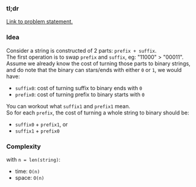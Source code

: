 ### tl;dr

[Link to problem statement.](https://leetcode.com/problems/minimum-number-of-flips-to-make-the-binary-string-alternating/)


### Idea

Consider a string is constructed of 2 parts: `prefix + suffix`.  
The first operation is to swap `prefix` and `suffix`, eg: "11000" > "00011".  
Assume we already know the cost of turning those parts to binary strings,  
and do note that the binary can stars/ends with either `0` or `1`, we would have:
- `suffix0`: cost of turning suffix to binary ends with `0`
- `prefix0`: cost of turning prefix to binary starts with `0`

You can workout what `suffix1` and `prefix1` mean.  
So for each `prefix`, the cost of turning a whole string to binary should be:
- `suffix0` + `prefix1`, or
- `suffix1` + `prefix0`

### Complexity

with `n = len(string)`:
- time: `O(n)`
- space: `O(n)`
